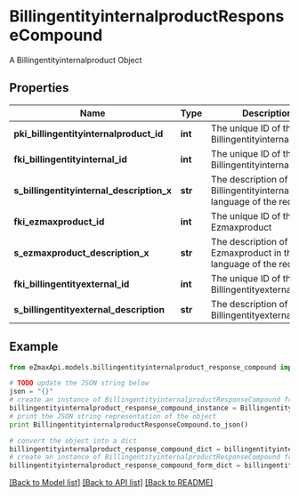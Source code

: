 # BillingentityinternalproductResponseCompound

A Billingentityinternalproduct Object

## Properties
Name | Type | Description | Notes
------------ | ------------- | ------------- | -------------
**pki_billingentityinternalproduct_id** | **int** | The unique ID of the Billingentityinternalproduct | 
**fki_billingentityinternal_id** | **int** | The unique ID of the Billingentityinternal. | 
**s_billingentityinternal_description_x** | **str** | The description of the Billingentityinternal in the language of the requester | 
**fki_ezmaxproduct_id** | **int** | The unique ID of the Ezmaxproduct | 
**s_ezmaxproduct_description_x** | **str** | The description of the Ezmaxproduct in the language of the requester | 
**fki_billingentityexternal_id** | **int** | The unique ID of the Billingentityexternal | 
**s_billingentityexternal_description** | **str** | The description of the Billingentityexternal | 

## Example

```python
from eZmaxApi.models.billingentityinternalproduct_response_compound import BillingentityinternalproductResponseCompound

# TODO update the JSON string below
json = "{}"
# create an instance of BillingentityinternalproductResponseCompound from a JSON string
billingentityinternalproduct_response_compound_instance = BillingentityinternalproductResponseCompound.from_json(json)
# print the JSON string representation of the object
print BillingentityinternalproductResponseCompound.to_json()

# convert the object into a dict
billingentityinternalproduct_response_compound_dict = billingentityinternalproduct_response_compound_instance.to_dict()
# create an instance of BillingentityinternalproductResponseCompound from a dict
billingentityinternalproduct_response_compound_form_dict = billingentityinternalproduct_response_compound.from_dict(billingentityinternalproduct_response_compound_dict)
```
[[Back to Model list]](../README.md#documentation-for-models) [[Back to API list]](../README.md#documentation-for-api-endpoints) [[Back to README]](../README.md)


